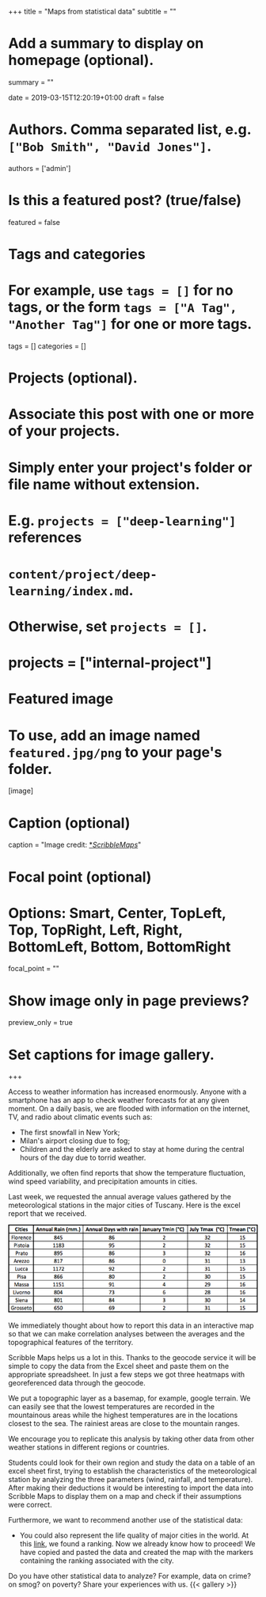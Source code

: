 +++
title = "Maps from statistical data"
subtitle = ""

# Add a summary to display on homepage (optional).
summary = ""

date = 2019-03-15T12:20:19+01:00
draft = false

# Authors. Comma separated list, e.g. `["Bob Smith", "David Jones"]`.
authors = ['admin']

# Is this a featured post? (true/false)
featured = false

# Tags and categories
# For example, use `tags = []` for no tags, or the form `tags = ["A Tag", "Another Tag"]` for one or more tags.
tags = []
categories = []

# Projects (optional).
#   Associate this post with one or more of your projects.
#   Simply enter your project's folder or file name without extension.
#   E.g. `projects = ["deep-learning"]` references
#   `content/project/deep-learning/index.md`.
#   Otherwise, set `projects = []`.
# projects = ["internal-project"]

# Featured image
# To use, add an image named `featured.jpg/png` to your page's folder.
[image]
  # Caption (optional)
  caption = "Image credit: [**ScribbleMaps*](https://www.scribblemaps.com/)"

  # Focal point (optional)
  # Options: Smart, Center, TopLeft, Top, TopRight, Left, Right, BottomLeft, Bottom, BottomRight
  focal_point = ""


  # Show image only in page previews?
  preview_only = true

  # Set captions for image gallery.
+++

Access to weather information has increased enormously. Anyone with a smartphone has an app to check weather forecasts for at any given moment.
On a daily basis, we are flooded with information on the internet, TV, and radio about climatic events such as:

* The first snowfall in New York;
* Milan's airport closing due to fog;
* Children and the elderly are asked to stay at home during the central hours of the day due to torrid weather.

Additionally, we often find reports that show the temperature fluctuation, wind speed variability, and precipitation amounts in cities.

Last week, we requested the annual average values gathered by the meteorological stations in the major cities of Tuscany.
Here is the excel report that we received.

![Screenshot](annual_average.png)

We immediately thought about how to report this data in an interactive map so that we can make correlation analyses between the averages and the topographical features of the territory.

Scribble Maps helps us a lot in this. Thanks to the geocode service it will be simple to copy the data from the Excel sheet and paste them on the appropriate spreadsheet.
In just a few steps we got three heatmaps with georeferenced data through the geocode.

We put a topographic layer as a basemap, for example, google terrain.
We can easily see that the lowest temperatures are recorded in the mountainous areas while the highest temperatures are in the locations closest to the sea.
The rainiest areas are close to the mountain ranges.

We encourage you to replicate this analysis by taking other data from other weather stations in different regions or countries.

Students could look for their own region and study the data on a table of an excel sheet first, trying to establish the characteristics of the meteorological station by analyzing the three parameters (wind, rainfall, and temperature). After making their deductions it would be interesting to import the data into Scribble Maps to display them on a map and check if their assumptions were correct.

Furthermore, we want to recommend another use of the statistical data:
* You could also represent the life quality of major cities in the world. At this [link](https://www.kaggle.com/divrikwicky/quality-of-life), we found a ranking. Now we already know how to proceed!
We have copied and pasted the data and created the map with the markers containing the ranking associated with the city.

Do you have other statistical data to analyze? For example, data on crime? on smog? on poverty? Share your experiences with us.
{{< gallery >}}
